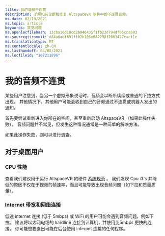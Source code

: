 ```yaml
---
title: 我的音频不连贯
description: 了解如何诊断和修复 AltspaceVR 事件中的不连贯音频。
ms.date: 02/10/2021
ms.topic: article
keywords: 常见问题
ms.openlocfilehash: 13cba16d10cd2b946435f1fb23d794df05cca693
ms.sourcegitcommit: d84a6adf631ff02b106e682238f2861477caef1e
ms.translationtype: MT
ms.contentlocale: zh-CN
ms.lasthandoff: 04/08/2021
ms.locfileid: "107211896"
---
```

# <a name="my-audio-is-choppy"></a>我的音频不连贯

某些用户注意到，当另一个虚拟形象说话时，音频会以断断续续或普通的下拉方式出现。 其他情况下，其他用户可能会收到自己的音频通过不连贯或机器人发出的通知。

首先要尝试重新进入你所在的空间，甚至重新启动 AltspaceVR （如果此操作失败）。 音频问题并不常见，但发生这种情况通常是一种简单的解决方法。 

如果此操作失败，则可以进行调查。 

## <a name="for-desktop-users"></a>对于桌面用户

### <a name="cpu-performance"></a>CPU 性能

查看我们建议用于运行 AltspaceVR 的硬件 [系统规范](../getting-started/system-requirements.md) 。 我们发现 Cpu i3's 并降低的原因不仅在于视频的帧速率，而且可能导致出现音频问题（如下拉和质量质量）。

### <a name="internet-bandwidth-and-network-connection"></a>Internet 带宽和网络连接

低速 internet 连接 (低于 5mbps) 或 WiFi 的用户可能会遇到音频问题，例如下拉。 建议将以太网电缆的 hardline 连接到计算机，并使用比5mbps 更快的连接。 你可能想要退出可能在后台使用 internet 连接的任何程序。